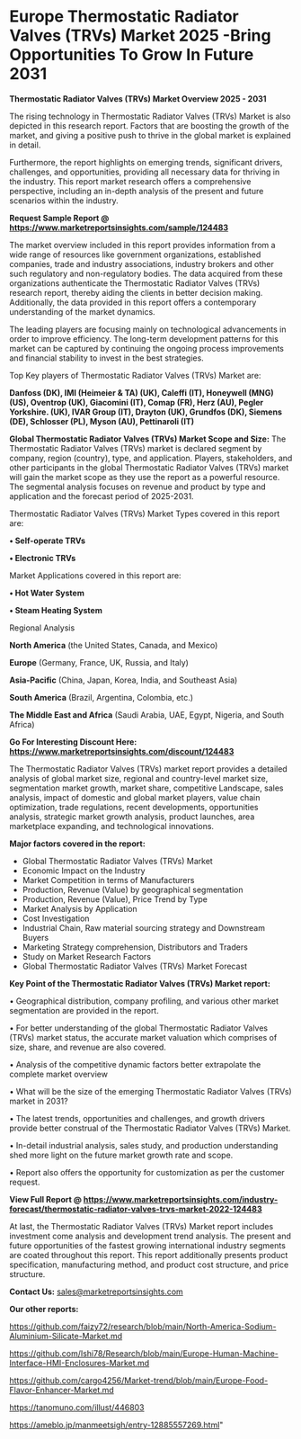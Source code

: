 # Europe Thermostatic Radiator Valves (TRVs) Market 2025 -Bring Opportunities To Grow In Future 2031

<Strong> Thermostatic Radiator Valves (TRVs) Market Overview 2025 - 2031</strong>

The rising technology in Thermostatic Radiator Valves (TRVs) Market is also depicted in this research report. Factors that are boosting the growth of the market, and giving a positive push to thrive in the global market is explained in detail.

Furthermore, the report highlights on emerging trends, significant drivers, challenges, and opportunities, providing all necessary data for thriving in the industry. This report market research offers a comprehensive perspective, including an in-depth analysis of the present and future scenarios within the industry.

<strong>Request Sample Report @ <a href=https://www.marketreportsinsights.com/sample/124483>https://www.marketreportsinsights.com/sample/124483</a></strong>

The market overview included in this report provides information from a wide range of resources like government organizations, established companies, trade and industry associations, industry brokers and other such regulatory and non-regulatory bodies. The data acquired from these organizations authenticate the Thermostatic Radiator Valves (TRVs) research report, thereby aiding the clients in better decision making. Additionally, the data provided in this report offers a contemporary understanding of the market dynamics.

The leading players are focusing mainly on technological advancements in order to improve efficiency. The long-term development patterns for this market can be captured by continuing the ongoing process improvements and financial stability to invest in the best strategies.

Top Key players of Thermostatic Radiator Valves (TRVs) Market are:

<strong>Danfoss (DK), IMI (Heimeier & TA) (UK), Caleffi (IT), Honeywell (MNG) (US), Oventrop (UK), Giacomini (IT), Comap (FR), Herz (AU), Pegler Yorkshire. (UK), IVAR Group (IT), Drayton (UK), Grundfos (DK), Siemens (DE), Schlosser (PL), Myson (AU), Pettinaroli (IT)</strong>

<strong><b>Global Thermostatic Radiator Valves (TRVs) Market Scope and Size:</b></strong>
The Thermostatic Radiator Valves (TRVs) market is declared segment by company, region (country), type, and application. Players, stakeholders, and other participants in the global Thermostatic Radiator Valves (TRVs) market will gain the market scope as they use the report as a powerful resource. The segmental analysis focuses on revenue and product by type and application and the forecast period of 2025-2031.

Thermostatic Radiator Valves (TRVs) Market Types covered in this report are:

<strong>• Self-operate TRVs

• Electronic TRVs</strong>

Market Applications covered in this report are:

<strong>• Hot Water System

• Steam Heating System</strong> 

Regional Analysis

<strong>North America</strong> (the United States, Canada, and Mexico)

<strong>Europe</strong> (Germany, France, UK, Russia, and Italy)

<strong>Asia-Pacific</strong> (China, Japan, Korea, India, and Southeast Asia)

<strong>South America</strong> (Brazil, Argentina, Colombia, etc.)

<strong>The Middle East and Africa</strong> (Saudi Arabia, UAE, Egypt, Nigeria, and South Africa)

<strong>Go For Interesting Discount Here: <a href=https://www.marketreportsinsights.com/discount/124483>https://www.marketreportsinsights.com/discount/124483</a></strong>

The Thermostatic Radiator Valves (TRVs) market report provides a detailed analysis of global market size, regional and country-level market size, segmentation market growth, market share, competitive Landscape, sales analysis, impact of domestic and global market players, value chain optimization, trade regulations, recent developments, opportunities analysis, strategic market growth analysis, product launches, area marketplace expanding, and technological innovations.

<strong><b>Major factors covered in the report:</b></strong>
<ul>
  <li>Global Thermostatic Radiator Valves (TRVs) Market </li>
  <li>Economic Impact on the Industry</li>
  <li>Market Competition in terms of Manufacturers</li>
  <li>Production, Revenue (Value) by geographical segmentation</li>
  <li>Production, Revenue (Value), Price Trend by Type</li>
  <li>Market Analysis by Application</li>
  <li>Cost Investigation</li>
  <li>Industrial Chain, Raw material sourcing strategy and Downstream Buyers</li>
  <li>Marketing Strategy comprehension, Distributors and Traders</li>
  <li>Study on Market Research Factors</li>
  <li>Global Thermostatic Radiator Valves (TRVs) Market Forecast</li>
</ul>

<strong><b>Key Point of the Thermostatic Radiator Valves (TRVs) Market report:</b></strong>

• Geographical distribution, company profiling, and various other market segmentation are provided in the report.

• For better understanding of the global Thermostatic Radiator Valves (TRVs) market status, the accurate market valuation which comprises of size, share, and revenue are also covered.

• Analysis of the competitive dynamic factors better extrapolate the complete market overview

• What will be the size of the emerging Thermostatic Radiator Valves (TRVs) market in 2031?

• The latest trends, opportunities and challenges, and growth drivers provide better construal of the Thermostatic Radiator Valves (TRVs) Market.

• In-detail industrial analysis, sales study, and production understanding shed more light on the future market growth rate and scope.

• Report also offers the opportunity for customization as per the customer request.

<strong><b>View Full Report @ <a href=https://www.marketreportsinsights.com/industry-forecast/thermostatic-radiator-valves-trvs-market-2022-124483>https://www.marketreportsinsights.com/industry-forecast/thermostatic-radiator-valves-trvs-market-2022-124483</a></b></strong>


At last, the Thermostatic Radiator Valves (TRVs) Market report includes investment come analysis and development trend analysis. The present and future opportunities of the fastest growing international industry segments are coated throughout this report. This report additionally presents product specification, manufacturing method, and product cost structure, and price structure.

<strong>Contact Us:</strong>
sales@marketreportsinsights.com

<strong>Our other reports:</strong>

<a href=https://github.com/faizy72/research/blob/main/North-America-Sodium-Aluminium-Silicate-Market.md>https://github.com/faizy72/research/blob/main/North-America-Sodium-Aluminium-Silicate-Market.md</a>

<a href=https://github.com/Ishi78/Research/blob/main/Europe-Human-Machine-Interface-HMI-Enclosures-Market.md>https://github.com/Ishi78/Research/blob/main/Europe-Human-Machine-Interface-HMI-Enclosures-Market.md</a>

<a href=https://github.com/cargo4256/Market-trend/blob/main/Europe-Food-Flavor-Enhancer-Market.md>https://github.com/cargo4256/Market-trend/blob/main/Europe-Food-Flavor-Enhancer-Market.md</a>

<a href=https://tanomuno.com/illust/446803>https://tanomuno.com/illust/446803</a>

<a href=https://ameblo.jp/manmeetsigh/entry-12885557269.html>https://ameblo.jp/manmeetsigh/entry-12885557269.html</a>"
